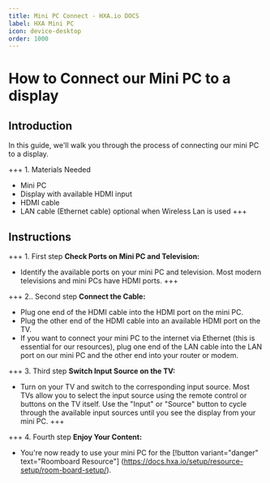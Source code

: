 ```yaml
---
title: Mini PC Connect - HXA.io DOCS
label: HXA Mini PC
icon: device-desktop
order: 1000
---
```


# How to Connect our Mini PC to a display
## Introduction
In this guide, we'll walk you through the process of connecting our mini PC to a display.

+++ 1. Materials Needed
- Mini PC
- Display with available HDMI input
- HDMI cable
- LAN cable (Ethernet cable) optional when Wireless Lan is used
+++
  
## Instructions
+++ 1. First step
**Check Ports on Mini PC and Television:**
   - Identify the available ports on your mini PC and television. Most modern televisions and mini PCs have HDMI ports.
+++


+++ 2.. Second step
**Connect the Cable:**
   - Plug one end of the HDMI cable into the HDMI port on the mini PC.
   - Plug the other end of the HDMI cable into an available HDMI port on the TV.
   - If you want to connect your mini PC to the internet via Ethernet (this is essential for our resources), plug one end of the LAN cable into the LAN port on our mini PC and the other end into your router or modem.

+++ 3. Third step
**Switch Input Source on the TV:**
   - Turn on your TV and switch to the corresponding input source. Most TVs allow you to select the input source using the remote control or buttons on the TV itself. Use the "Input" or "Source" button to cycle through the available input sources until you see the display from your mini PC.
+++

+++ 4. Fourth step
**Enjoy Your Content:**
   - You're now ready to use your mini PC for the [!button variant="danger" text="Roomboard Resource"] (https://docs.hxa.io/setup/resource-setup/room-board-setup/).